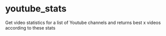 # youtube_stats
Get video statistics for a list of Youtube channels and returns best x videos according to these stats
